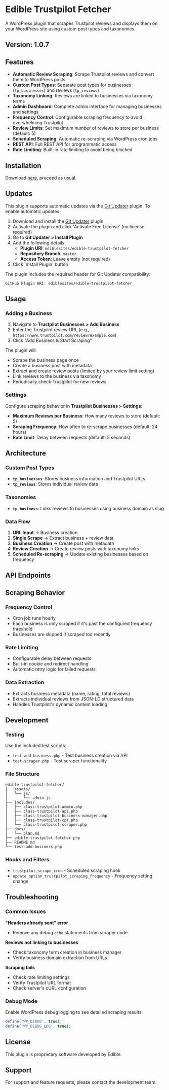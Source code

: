 # Edible Trustpilot Fetcher

A WordPress plugin that scrapes Trustpilot reviews and displays them on your WordPress site using custom post types and taxonomies.

## Version: 1.0.7

## Features

- **Automatic Review Scraping**: Scrape Trustpilot reviews and convert them to WordPress posts
- **Custom Post Types**: Separate post types for businesses (`tp_businesses`) and reviews (`tp_reviews`)
- **Taxonomy Linking**: Reviews are linked to businesses via taxonomy terms
- **Admin Dashboard**: Complete admin interface for managing businesses and settings
- **Frequency Control**: Configurable scraping frequency to avoid overwhelming Trustpilot
- **Review Limits**: Set maximum number of reviews to store per business (default: 5)
- **Scheduled Scraping**: Automatic re-scraping via WordPress cron jobs
- **REST API**: Full REST API for programmatic access
- **Rate Limiting**: Built-in rate limiting to avoid being blocked

## Installation

Download [here](https://github.com/ediblesites/edible-trustpilot-fetcher/archive/refs/heads/master.zip), proceed as usual.

## Updates

This plugin supports automatic updates via the [Git Updater](https://github.com/afragen/git-updater) plugin. To enable automatic updates:

1. Download and install the [Git Updater](https://github.com/afragen/git-updater/releases/) plugin
2. Activate the plugin and click 'Activate Free License' (no license required)
3. Go to **Git Updater > Install Plugin**
4. Add the following details:
   - **Plugin URI**: `ediblesites/edible-trustpilot-fetcher`
   - **Repository Branch**: `master`
   - **Access Token**: Leave empty (not required)
5. Click 'Install Plugin' button

The plugin includes the required header for Git Updater compatibility:
```
GitHub Plugin URI: ediblesites/edible-trustpilot-fetcher
```

## Usage

### Adding a Business

1. Navigate to **Trustpilot Businesses > Add Business**
3. Enter the Trustpilot review URL (e.g., `https://www.trustpilot.com/review/example.com`)
4. Click "Add Business & Start Scraping"

The plugin will:
- Scrape the business page once
- Create a business post with metadata
- Extract and create review posts (limited by your review limit setting)
- Link reviews to the business via taxonomy
- Periodically check Trustpilot for new reviews

### Settings

Configure scraping behavior in **Trustpilot Businesses > Settings**:

- **Maximum Reviews per Business**: How many reviews to store (default: 5)
- **Scraping Frequency**: How often to re-scrape businesses (default: 24 hours)
- **Rate Limit**: Delay between requests (default: 5 seconds)

## Architecture

### Custom Post Types

- **`tp_businesses`**: Stores business information and Trustpilot URLs
- **`tp_reviews`**: Stores individual review data

### Taxonomies

- **`tp_business`**: Links reviews to businesses using business domain as slug

### Data Flow

1. **URL Input** → Business creation
2. **Single Scrape** → Extract business + review data
3. **Business Creation** → Create post with metadata
4. **Review Creation** → Create review posts with taxonomy links
5. **Scheduled Re-scraping** → Update existing businesses based on frequency

## API Endpoints

## Scraping Behavior

### Frequency Control
- Cron job runs hourly
- Each business is only scraped if it's past the configured frequency threshold
- Businesses are skipped if scraped too recently

### Rate Limiting
- Configurable delay between requests
- Built-in cookie and redirect handling
- Automatic retry logic for failed requests

### Data Extraction
- Extracts business metadata (name, rating, total reviews)
- Extracts individual reviews from JSON-LD structured data
- Handles Trustpilot's dynamic content loading

## Development

### Testing
Use the included test scripts:
- `test-add-business.php` - Test business creation via API
- `test-scraper.php` - Test scraper functionality

### File Structure
```
edible-trustpilot-fetcher/
├── assets/
│   └── js/
│       └── admin.js
├── includes/
│   ├── class-trustpilot-admin.php
│   ├── class-trustpilot-api.php
│   ├── class-trustpilot-business-manager.php
│   ├── class-trustpilot-cpt.php
│   └── class-trustpilot-scraper.php
├── docs/
│   └── plan.md
├── edible-trustpilot-fetcher.php
├── README.md
└── test-add-business.php
```

### Hooks and Filters
- `trustpilot_scrape_cron` - Scheduled scraping hook
- `update_option_trustpilot_scraping_frequency` - Frequency setting change

## Troubleshooting

### Common Issues

**"Headers already sent" error**
- Remove any debug `echo` statements from scraper code

**Reviews not linking to businesses**
- Check taxonomy term creation in business manager
- Verify business domain extraction from URLs

**Scraping fails**
- Check rate limiting settings
- Verify Trustpilot URL format
- Check server's cURL configuration

### Debug Mode
Enable WordPress debug logging to see detailed scraping results:
```php
define('WP_DEBUG', true);
define('WP_DEBUG_LOG', true);
```

## License

This plugin is proprietary software developed by Edible.

## Support

For support and feature requests, please contact the development team.

